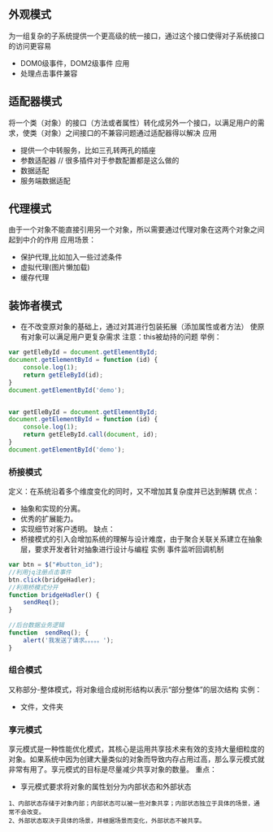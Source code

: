 ## 外观模式
为一组复杂的子系统提供一个更高级的统一接口，通过这个接口使得对子系统接口的访问更容易
* DOM0级事件，DOM2级事件
应用
* 处理点击事件兼容

## 适配器模式
将一个类（对象）的接口（方法或者属性）转化成另外一个接口，以满足用户的需求，使类（对象）之间接口的不兼容问题通过适配器得以解决
应用
* 提供一个中转服务，比如三孔转两孔的插座
* 参数适配器 // 很多插件对于参数配置都是这么做的
* 数据适配
* 服务端数据适配

## 代理模式
由于一个对象不能直接引用另一个对象，所以需要通过代理对象在这两个对象之间起到中介的作用
应用场景：
* 保护代理,比如加入一些过滤条件
* 虚拟代理(图片懒加载)
* 缓存代理

## 装饰者模式
* 在不改变原对象的基础上，通过对其进行包装拓展（添加属性或者方法） 使原有对象可以满足用户更复杂需求
注意：this被劫持的问题
举例：
```javascript
var getEleById = document.getElementById;
document.getElementById = function (id) {
    console.log(1);
    return getEleById(id);
}
document.getElementById('demo');
```
```javascript

var getEleById = document.getElementById;
document.getElementById = function (id) {
    console.log(1);
    return getEleById.call(document, id);
}
document.getElementById('demo');
```

### 桥接模式
定义：在系统沿着多个维度变化的同时，又不增加其复杂度并已达到解耦
优点：
* 抽象和实现的分离。
* 优秀的扩展能力。
* 实现细节对客户透明。
缺点：
* 桥接模式的引入会增加系统的理解与设计难度，由于聚合关联关系建立在抽象层，要求开发者针对抽象进行设计与编程
实例
事件监听回调机制
```javascript
var btn = $("#button_id");
//利用jq注册点击事件
btn.click(bridgeHadler);
//利用桥模式分开
function bridgeHadler() {
	sendReq();
}
	
//后台数据业务逻辑
function  sendReq(); {
	alert('我发送了请求。。。。。');
}		
```

### 组合模式
又称部分-整体模式，将对象组合成树形结构以表示“部分整体”的层次结构
实例：
* 文件，文件夹

### 享元模式
享元模式是一种性能优化模式，其核心是运用共享技术来有效的支持大量细粒度的对象。如果系统中因为创建大量类似的对象而导致内存占用过高，那么享元模式就非常有用了。享元模式的目标是尽量减少共享对象的数量。
重点：
* 享元模式要求将对象的属性划分为内部状态和外部状态
```
1、内部状态存储于对象内部；内部状态可以被一些对象共享；内部状态独立于具体的场景，通常不会改变。
2、外部状态取决于具体的场景，并根据场景而变化，外部状态不被共享。
```